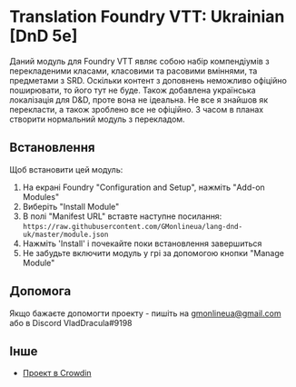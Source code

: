 # Translation Foundry VTT: Ukrainian [DnD 5e]

Даний модуль для Foundry VTT являє собою набір компендіумів з перекладеними класами, класовими та расовими вміннями, та предметами з SRD. Оскільки контент з доповнень неможливо офіційно поширювати, то його тут не буде. Також добавлена українська локалізація для D&D, проте вона не ідеальна. Не все я знайшов як перекласти, а також зроблено все не офіційно. З часом в планах створити нормальний модуль з перекладом.

## Встановлення
Щоб встановити цей модуль:
1.  На екрані Foundry "Configuration and Setup", нажміть "Add-on Modules"
2.  Виберіть "Install Module"
3.  В полі "Manifest URL" вставте наступне посилання: `https://raw.githubusercontent.com/GMonlineua/lang-dnd-uk/master/module.json`
4.  Нажміть 'Install' і почекайте поки встановлення завершиться
5.  Не забудьте включити модуль у грі за допомогою кнопки "Manage Module"

## Допомога
Якщо бажаєте допомогти проекту - пишіть на gmonlineua@gmail.com або в Discord VladDracula#9198

## Інше
 - [Проект в Crowdin](https://crowdin.com/project/dndua)
